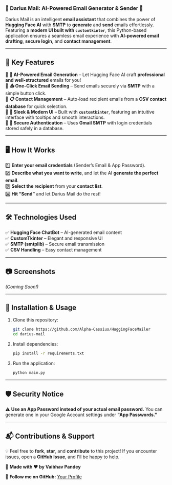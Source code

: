 ### **📧 Darius Mail: AI-Powered Email Generator & Sender 🚀**  

Darius Mail is an intelligent **email assistant** that combines the power of **Hugging Face AI** with **SMTP** to **generate** and **send** emails effortlessly. Featuring a **modern UI built with `customtkinter`**, this Python-based application ensures a seamless email experience with **AI-powered email drafting**, **secure login**, and **contact management**.  

---

## 🌟 **Key Features**  

🔹 **🤖 AI-Powered Email Generation** – Let Hugging Face AI craft **professional and well-structured** emails for you!  
🔹 **📤 One-Click Email Sending** – Send emails securely via **SMTP** with a simple button click.  
🔹 **📋 Contact Management** – Auto-load recipient emails from a **CSV contact database** for quick selection.  
🔹 **🎨 Sleek & Modern UI** – Built with **`customtkinter`**, featuring an intuitive interface with tooltips and smooth interactions.  
🔹 **🔐 Secure Authentication** – Uses **Gmail SMTP** with login credentials stored safely in a database.  

---

## 🖥️ **How It Works**  

1️⃣ **Enter your email credentials** (Sender’s Email & App Password).  
2️⃣ **Describe what you want to write**, and let the AI **generate the perfect email**.  
3️⃣ **Select the recipient** from your **contact list**.  
4️⃣ **Hit “Send”** and let Darius Mail do the rest!  

---

## 🛠️ **Technologies Used**  

✅ **Hugging Face ChatBot** – AI-generated email content  
✅ **CustomTkinter** – Elegant and responsive UI  
✅ **SMTP (smtplib)** – Secure email transmission  
✅ **CSV Handling** – Easy contact management  

---

## 📷 **Screenshots**  
*(Coming Soon!)*  

---

## 🚀 **Installation & Usage**  

1. Clone this repository:  
   ```bash
   git clone https://github.com/Alpha-Cassius/HuggingFaceMailer
   cd darius-mail
   ```  
2. Install dependencies:  
   ```bash
   pip install -r requirements.txt
   ```  
3. Run the application:  
   ```bash
   python main.py
   ```  

---

## 🛡️ **Security Notice**  
⚠️ **Use an App Password instead of your actual email password.** You can generate one in your Google Account settings under **"App Passwords."**  

---

## 📬 **Contributions & Support**  

💡 Feel free to **fork**, **star**, and **contribute** to this project! If you encounter issues, open a **GitHub Issue**, and I'll be happy to help.  

🎯 **Made with ❤️ by Vaibhav Pandey**  

🔗 **Follow me on GitHub:** [Your Profile](https://github.com/Alpha-Cassius)

